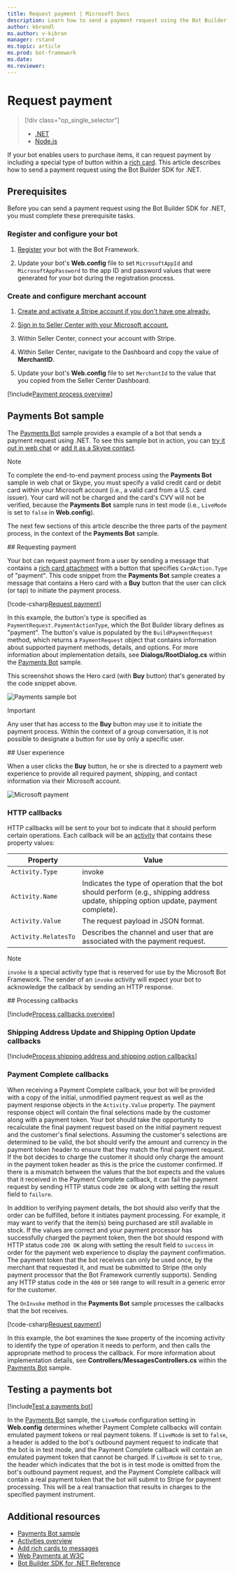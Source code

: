 ```yaml
---
title: Request payment | Microsoft Docs
description: Learn how to send a payment request using the Bot Builder SDK for .NET.
author: kbrandl
ms.author: v-kibran
manager: rstand
ms.topic: article
ms.prod: bot-framework
ms.date: 
ms.reviewer: 
---
```


# Request payment
> [!div class="op_single_selector"]
> - [.NET](../dotnet/bot-builder-dotnet-request-payment.md)
> - [Node.js](../nodejs/bot-builder-nodejs-request-payment.md)

If your bot enables users to purchase items, it can request payment by including 
a special type of button within a [rich card](~/dotnet/bot-builder-dotnet-add-rich-card-attachments.md). 
This article describes how to send a payment request using the Bot Builder SDK for .NET.

## Prerequisites

Before you can send a payment request using the Bot Builder SDK for .NET, you must complete these prerequisite tasks.

### Register and configure your bot

1. [Register](~/portal-register-bot.md) your bot with the Bot Framework.

2. Update your bot's **Web.config** file to set `MicrosoftAppId` and `MicrosoftAppPassword` to the app ID and password values that were generated for your bot during the registration process. 

### Create and configure merchant account

1. <a href="https://dashboard.stripe.com/register" target="_blank">Create and activate a Stripe account if you don't have one already.</a>

2. <a href="https://seller.microsoft.com/en-us/dashboard/registration/seller/?accountprogram=botframework" target="_blank">Sign in to Seller Center with your Microsoft account.</a>

3. Within Seller Center, connect your account with Stripe.

4. Within Seller Center, navigate to the Dashboard and copy the value of **MerchantID**.

5. Update your bot's **Web.config** file to set `MerchantId` to the value that you copied from the Seller Center Dashboard. 

[!include[Payment process overview](~/includes/snippet-payment-process-overview.md)]

## Payments Bot sample

The <a href="https://github.com/Microsoft/BotBuilder-Samples" target="_blank">Payments Bot</a> sample provides a example of a bot that sends a payment request 
using .NET. 
To see this sample bot in action, you can 
<a href="https://webchat.botframework.com/embed/paymentsample?s=d39Bk7JOMzQ.cwA.Rig.dumLki9bs3uqfWFMjXPn5PFnQVmT2VAVR1Zl1iPi07k" target="_blank">try it out in web chat</a> or
<a href="https://join.skype.com/bot/9fbc0f17-43eb-40fe-bf3b-af151e6ce45e" target="_blank">add it as a Skype 
contact</a>. 

> [!NOTE]
> To complete the end-to-end payment process using the **Payments Bot** sample in web chat or Skype, 
> you must specify a valid credit card or debit card within your Microsoft account 
> (i.e., a valid card from a U.S. card issuer). 
> Your card will not be charged and the card's CVV will not be verified, 
> because the **Payments Bot** sample runs in test mode (i.e., `LiveMode` is set to `false` in **Web.config**).

The next few sections of this article describe the three parts of the payment process, 
in the context of the **Payments Bot** sample.

##<a id="request-payment"></a> Requesting payment

Your bot can request payment from a user by sending a message that contains a 
[rich card attachment](~/dotnet/bot-builder-dotnet-add-rich-card-attachments.md) with a button that specifies 
`CardAction.Type` of "payment". 
This code snippet from the **Payments Bot** sample creates a message that contains a Hero card with a **Buy** button that the user can click (or tap) to initiate the payment process. 

[!code-csharp[Request payment](~/includes/code/dotnet-request-payment.cs#requestPayment)]

In this example, the button's type is specified as `PaymentRequest.PaymentActionType`, which 
the Bot Builder library defines as "payment". 
The button's value is populated by the `BuildPaymentRequest` method, which returns 
a `PaymentRequest` object that contains information about supported payment methods, details, 
and options. 
For more information about implementation details, see **Dialogs/RootDialog.cs** within the 
<a href="https://github.com/Microsoft/BotBuilder-Samples" target="_blank">Payments Bot</a> sample.

This screenshot shows the Hero card (with **Buy** button) that's generated by the code snippet above. 
 
![Payments sample bot](~/media/payments-bot-buy.png) 

> [!IMPORTANT]
> Any user that has access to the **Buy** button may use it to initiate the payment process. 
> Within the context of a group conversation, it is not possible to designate a button for use by only 
> a specific user. 

##<a id="user-experience"></a> User experience

When a user clicks the **Buy** button, he or she is directed to a payment web experience to provide all required payment, shipping, and contact information via their Microsoft account. 

![Microsoft payment](~/media/microsoft-payment.png)

### HTTP callbacks

HTTP callbacks will be sent to your bot to indicate that it should perform certain operations. 
Each callback will be an [activity](~/dotnet/bot-builder-dotnet-activities.md) 
that contains these property values: 

| Property | Value |
|----|----|
| `Activity.Type` | invoke | 
| `Activity.Name` | Indicates the type of operation that the bot should perform (e.g., shipping address update, shipping option update, payment complete). | 
| `Activity.Value` | The request payload in JSON format. | 
| `Activity.RelatesTo` |  Describes the channel and user that are associated with the payment request. | 

> [!NOTE]
> `invoke` is a special activity type that is reserved for use by the Microsoft Bot Framework. 
> The sender of an `invoke` activity will expect your bot to acknowledge the callback by sending an HTTP response.

##<a id="process-callbacks"></a> Processing callbacks

[!include[Process callbacks overview](~/includes/snippet-payment-process-callbacks-overview.md)]

### Shipping Address Update and Shipping Option Update callbacks

[!include[Process shipping address and shipping option callbacks](~/includes/snippet-payment-process-callbacks-1.md)]

### Payment Complete callbacks

When receiving a Payment Complete callback, your bot will be provided with a copy of the initial, unmodified payment request as 
well as the payment response objects in the `Activity.Value` property. The payment response object will contain the final selections 
made by the customer along with a payment token. Your bot should take the opportunity to recalculate the final payment request based on
the initial payment request and the customer's final selections. Assuming the customer's selections are determined to be valid, the bot
should verify the amount and currency in the payment token header to ensure that they match the final payment request.  If the bot 
decides to charge the customer it should only charge the amount in the payment token header as this is the price the customer confirmed. 
If there is a mismatch between the values that the bot expects and the values that it received in the Payment Complete callback, it can 
fail the payment request by sending HTTP status code `200 OK` along with setting the result field to `failure`.   

In addition to verifying payment details, the bot should also verify that the order can be fulfilled, before it initiates payment 
processing. For example, it may want to verify that the item(s) being purchased are still available in stock. 
If the values are correct and your payment processor has successfully charged the payment token, then the bot should respond with HTTP 
status code `200 OK` along with setting the result field to `success` in order for the payment web experience to display the payment 
confirmation. The payment token that the bot receives can only be used once, by the merchant that requested it, and must be submitted to 
Stripe (the only payment processor that the Bot Framework currently supports). Sending any HTTP status code in the `400` or `500` range 
to will result in a generic error for the customer.

The `OnInvoke` method in the **Payments Bot** sample processes the callbacks that the bot receives. 

[!code-csharp[Request payment](~/includes/code/dotnet-request-payment.cs#processCallback)]

In this example, the bot examines the `Name` property of the incoming activity to identify the type of 
operation it needs to perform, and then calls the appropriate method to process the callback. 
For more information about implementation details, see **Controllers/MessagesControllers.cs** 
within the <a href="https://github.com/Microsoft/BotBuilder-Samples" target="_blank">Payments Bot</a> sample.

## Testing a payments bot

[!include[Test a payments bot](~/includes/snippet-payment-test-bot.md)]

In the <a href="https://github.com/Microsoft/BotBuilder-Samples" target="_blank">Payments Bot</a> sample, the `LiveMode` configuration setting in **Web.config** determines whether 
Payment Complete callbacks will contain emulated payment tokens or real payment tokens. If `LiveMode` is set to `false`, a header is added to the bot's outbound payment request to indicate that the bot is in test mode, and the Payment Complete callback will contain an emulated payment token that cannot be charged. If `LiveMode` is set to `true`, the header which indicates that the bot is in test mode is omitted from the bot's outbound payment request, and the Payment Complete callback will contain a real payment token that the bot will submit to Stripe for payment processing. This will be a real transaction that results in charges to the specified payment instrument. 

## Additional resources

- <a href="https://github.com/Microsoft/BotBuilder-Samples" target="_blank">Payments Bot sample</a>
- [Activities overview](~/dotnet/bot-builder-dotnet-activities.md)
- [Add rich cards to messages](~/dotnet/bot-builder-dotnet-add-rich-card-attachments.md)
- <a href="http://www.w3.org/Payments/" target="_blank">Web Payments at W3C</a> 
- <a href="https://docs.microsoft.com/en-us/dotnet/api/?view=botbuilder-3.8" target="_blank">Bot Builder SDK for .NET Reference</a>